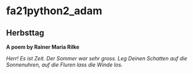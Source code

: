 # fa21python2_adam


## Herbsttag

**A poem by Rainer Maria Rilke**

   *Herr!  Es ist Zeit.*
    *Der Sommer war sehr gross.*
    *Leg Deinen Schatten auf die Sonnenuhren,*
    *auf die Fluren lass die Winde los.*




